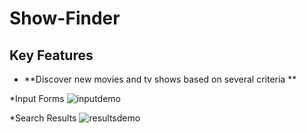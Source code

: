 Show-Finder
=========

## Key Features

* **Discover new movies and tv shows based on several criteria **

*Input Forms
![inputdemo](https://cloud.githubusercontent.com/assets/14866579/10593922/7cbee2ec-768d-11e5-8f5a-e003568a8bc0.PNG)

*Search Results
![resultsdemo](https://cloud.githubusercontent.com/assets/14866579/10593925/803cd6d6-768d-11e5-975c-3141648202fc.PNG)